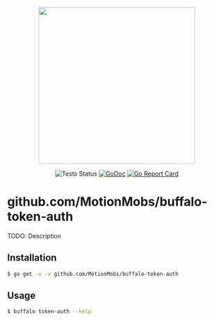 <p align="center"><img src="https://github.com/gobuffalo/buffalo/blob/master/logo.svg" width="360"></p>

<p align="center">
  <img src="https://github.com/MotionMobs/buffalo-token-auth/workflows/Tests/badge.svg" alt="Tests Status" />
<a href="https://godoc.org/github.com/MotionMobs/buffalo-token-auth"><img src="https://godoc.org/github.com/MotionMobs/buffalo-token-auth?status.svg" alt="GoDoc" /></a>
<a href="https://goreportcard.com/report/github.com/MotionMobs/buffalo-token-auth"><img src="https://goreportcard.com/badge/github.com/MotionMobs/buffalo-token-auth" alt="Go Report Card" /></a>
</p>

# github.com/MotionMobs/buffalo-token-auth

TODO: Description

## Installation

```bash
$ go get -u -v github.com/MotionMobs/buffalo-token-auth
```

## Usage

```bash
$ buffalo token-auth --help
```
